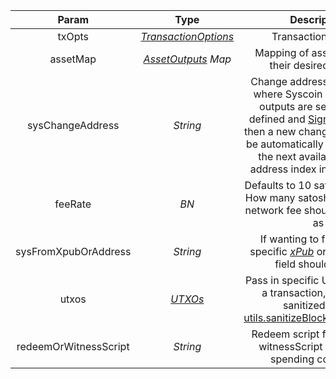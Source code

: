 |              Param               |   Type    |                         Description                          | Required |
| :------------------------------: | :-------: | :----------------------------------------------------------: | :------: |
|   txOpts   | [*TransactionOptions*](types/#transactionoptions)  |                     Transaction options                      | no |
| assetMap |   [*AssetOutputs*](types/#assetoutputs) *Map*   |        Mapping of asset GUIDs to their desired outputs         |    yes     |
|         sysChangeAddress         | *String*  | Change address if defined is where Syscoin only change outputs are sent to. If not defined and [Signer](utils/#Signer) is defined then a new change address will be automatically created using the next available change address index in the [HD path](https://learnmeabitcoin.com/technical/derivation-paths) | no |
|             feeRate              |   *BN*    | Defaults to 10 satoshi per byte. How many satoshi per byte the network fee should be paid out as | no |
|       sysFromXpubOrAddress       | *String*  | If wanting to fund from a specific [*xPub*](types/#xpub) or address this field should be set | no |
|    utxos   | [*UTXOs*](types/#utxos) | Pass in specific UTXOs to fund a transaction, should be sanitized using <a href="utils/#sanitizeblockbookutxos">utils.sanitizeBlockbookUTXOs()</a> | no |
| redeemOrWitnessScript | *String* | Redeem script for P2SH and witnessScript for P2WSH spending conditions | no |

